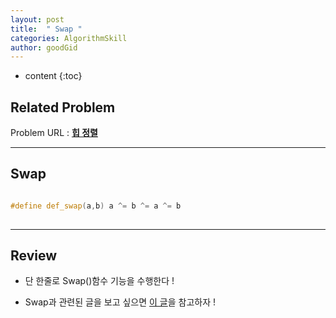 ```yaml
---
layout: post
title:  " Swap "
categories: AlgorithmSkill
author: goodGid
---
```

* content
{:toc}



## Related Problem

Problem URL : **[힙 정렬](https://www.acmicpc.net/problem/2220)**

---

## Swap

``` cpp

#define def_swap(a,b) a ^= b ^= a ^= b
 
```

---

## Review

* 단 한줄로 Swap()함수 기능을 수행한다 !

* Swap과 관련된 글을 보고 싶으면 [이 글](https://goodgid.github.io/2220/)을 참고하자 !

